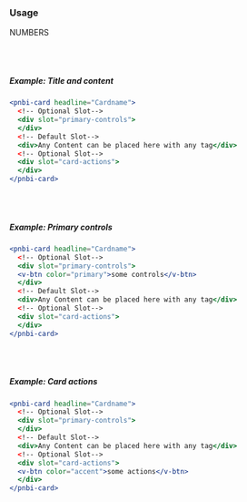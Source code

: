 ### Usage

NUMBERS

<br><br>

##### Example: Title and content

```jsx
<pnbi-card headline="Cardname">
  <!-- Optional Slot-->
  <div slot="primary-controls">
  </div>
  <!-- Default Slot-->
  <div>Any Content can be placed here with any tag</div>
  <!-- Optional Slot-->
  <div slot="card-actions">
  </div>
</pnbi-card>
```

<br><br>

##### Example: Primary controls

```jsx
<pnbi-card headline="Cardname">
  <!-- Optional Slot-->
  <div slot="primary-controls">
  <v-btn color="primary">some controls</v-btn>
  </div>
  <!-- Default Slot-->
  <div>Any Content can be placed here with any tag</div>
  <!-- Optional Slot-->
  <div slot="card-actions">
  </div>
</pnbi-card>
```

<br><br>

##### Example: Card actions

```jsx
<pnbi-card headline="Cardname">
  <!-- Optional Slot-->
  <div slot="primary-controls">
  </div>
  <!-- Default Slot-->
  <div>Any Content can be placed here with any tag</div>
  <!-- Optional Slot-->
  <div slot="card-actions">
  <v-btn color="accent">some actions</v-btn>
  </div>
</pnbi-card>
```
